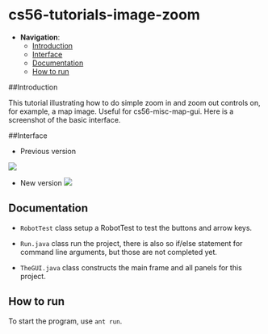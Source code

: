 cs56-tutorials-image-zoom
=========================

 - __Navigation__: 
   - [Introduction](https://github.com/Derek-X-Wang/cs56-tutorials-image-zoom/blob/master/README.md#introduction)
   - [Interface](https://github.com/Derek-X-Wang/cs56-tutorials-image-zoom/blob/master/README.md#interface)
   - [Documentation](https://github.com/Derek-X-Wang/cs56-tutorials-image-zoom/blob/master/README.md#documentation)
   - [How to run](https://github.com/Derek-X-Wang/cs56-tutorials-image-zoom/blob/master/README.md#how-to-run)


##Introduction
 
  This tutorial illustrating how to do simple zoom in and zoom out controls on, for example, a map image.   Useful for cs56-misc-map-gui. Here is a screenshot of the basic interface.
  
##Interface

* Previous version
 
![](http://i.imgur.com/wkrgg1z.png)

* New version
 ![](http://i.imgur.com/ylWsf20.jpg?1)


## Documentation

* `RobotTest` class setup a RobotTest to test the buttons and arrow keys.

* `Run.java` class run the project, there is also so if/else statement for command line arguments, but those are not completed yet. 

* `TheGUI.java` class constructs the main frame and all panels for this project.  


## How to run 
To start the program, use `ant run`. 
